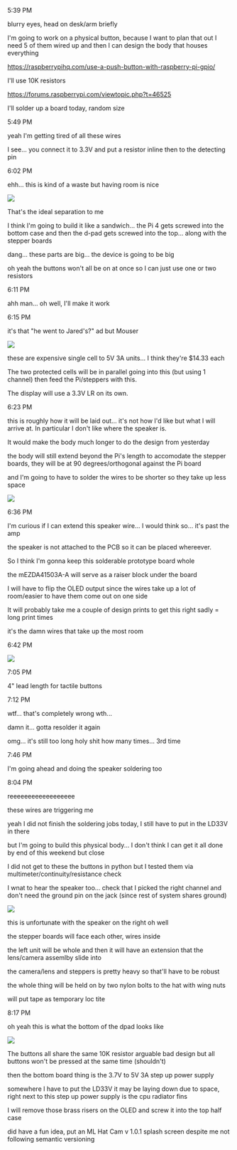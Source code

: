 5:39 PM

blurry eyes, head on desk/arm briefly

I'm going to work on a physical button, because I want to plan that out I need 5 of them wired up and then I can design the body that houses everything

https://raspberrypihq.com/use-a-push-button-with-raspberry-pi-gpio/

I'll use 10K resistors

https://forums.raspberrypi.com/viewtopic.php?t=46525

I'll solder up a board today, random size

5:49 PM

yeah I'm getting tired of all these wires

I see... you connect it to 3.3V and put a resistor inline then to the detecting pin

6:02 PM

ehh... this is kind of a waste but having room is nice

<img src="../images/waste.JPG"/>

That's the ideal separation to me

I think I'm going to build it like a sandwich... the Pi 4 gets screwed into the bottom case and then the d-pad gets screwed into the top... along with the stepper boards

dang... these parts are big... the device is going to be big

oh yeah the buttons won't all be on at once so I can just use one or two resistors

6:11 PM

ahh man... oh well, I'll make it work

6:15 PM

it's that "he went to Jared's?" ad but Mouser

<img src="../images/step-up.JPG"/>

these are expensive single cell to 5V 3A units... I think they're $14.33 each

The two protected cells will be in parallel going into this (but using 1 channel) then feed the Pi/steppers with this.

The display will use a 3.3V LR on its own.

6:23 PM

this is roughly how it will be laid out... it's not how I'd like but what I will arrive at. In particular I don't like where the speaker is.



It would make the body much longer to do the design from yesterday

the body will still extend beyond the Pi's length to accomodate the stepper boards, they will be at 90 degrees/orthogonal against the Pi board

and I'm going to have to solder the wires to be shorter so they take up less space

<img src="../images/parts-layout.JPG"/>

6:36 PM

I'm curious if I can extend this speaker wire... I would think so... it's past the amp

the speaker is not attached to the PCB so it can be placed whereever.

So I think I'm gonna keep this solderable prototype board whole

the mEZDA41503A-A will serve as a raiser block under the board

I will have to flip the OLED output since the wires take up a lot of room/easier to have them come out on one side

It will probably take me a couple of design prints to get this right sadly = long print times

it's the damn wires that take up the most room

6:42 PM

<img src="../images/dpad-board.JPG"/>

7:05 PM

4" lead length for tactile buttons

7:12 PM

wtf... that's completely wrong wth...

damn it... gotta resolder it again

omg... it's still too long holy shit how many times... 3rd time

7:46 PM

I'm going ahead and doing the speaker soldering too

8:04 PM

reeeeeeeeeeeeeeeeee

these wires are triggering me

yeah I did not finish the soldering jobs today, I still have to put in the LD33V in there

but I'm going to build this physical body... I don't think I can get it all done by end of this weekend but close

I did not get to these the buttons in python but I tested them via multimeter/continuity/resistance check

I wnat to hear the speaker too... check that I picked the right channel and don't need the ground pin on the jack (since rest of system shares ground)

<img src="../images/dpad-and-parts.jpg"/>

this is unfortunate with the speaker on the right oh well

the stepper boards will face each other, wires inside

the left unit will be whole and then it will have an extension that the lens/camera assemlby slide into

the camera/lens and steppers is pretty heavy so that'll have to be robust

the whole thing will be held on by two nylon bolts to the hat with wing nuts

will put tape as temporary loc tite

8:17 PM

oh yeah this is what the bottom of the dpad looks like

<img src="../images/bottom-dpad.JPG"/>

The buttons all share the same 10K resistor arguable bad design but all buttons won't be pressed at the same time (shouldn't)

then the bottom board thing is the 3.7V to 5V 3A step up power supply

somewhere I have to put the LD33V it may be laying down due to space, right next to this step up power supply is the cpu radiator fins

I will remove those brass risers on the OLED and screw it into the top half case

did have a fun idea, put an ML Hat Cam v 1.0.1 splash screen despite me not following semantic versioning
